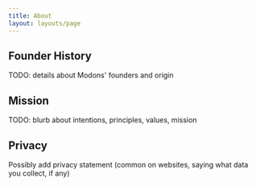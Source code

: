 ```yaml
---
title: About
layout: layouts/page
---
```


## Founder History

TODO: details about Modons' founders and origin

## Mission

TODO: blurb about intentions, principles, values, mission

## Privacy

Possibly add privacy statement (common on websites, saying what data you collect, if any)